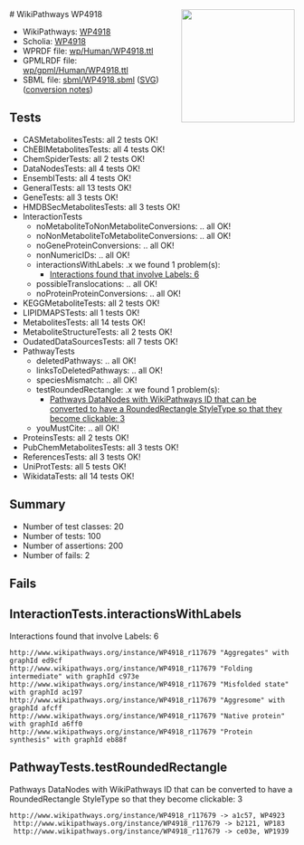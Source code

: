 <img style="float: right; width: 200px" src="../logo.png" />
# WikiPathways WP4918

* WikiPathways: [WP4918](https://identifiers.org/wikipathways:WP4918)
* Scholia: [WP4918](https://scholia.toolforge.org/wikipathways/WP4918)
* WPRDF file: [wp/Human/WP4918.ttl](../wp/Human/WP4918.ttl)
* GPMLRDF file: [wp/gpml/Human/WP4918.ttl](../wp/gpml/Human/WP4918.ttl)
* SBML file: [sbml/WP4918.sbml](../sbml/WP4918.sbml) ([SVG](../sbml/WP4918.svg)) ([conversion notes](../sbml/WP4918.txt))

## Tests
* CASMetabolitesTests: all 2 tests OK!
* ChEBIMetabolitesTests: all 4 tests OK!
* ChemSpiderTests: all 2 tests OK!
* DataNodesTests: all 4 tests OK!
* EnsemblTests: all 4 tests OK!
* GeneralTests: all 13 tests OK!
* GeneTests: all 3 tests OK!
* HMDBSecMetabolitesTests: all 3 tests OK!
* InteractionTests
    * noMetaboliteToNonMetaboliteConversions: .. all OK!
    * noNonMetaboliteToMetaboliteConversions: .. all OK!
    * noGeneProteinConversions: .. all OK!
    * nonNumericIDs: .. all OK!
    * interactionsWithLabels: .x we found 1 problem(s):
        * [Interactions found that involve Labels: 6](#630d267d)
    * possibleTranslocations: .. all OK!
    * noProteinProteinConversions: .. all OK!
* KEGGMetaboliteTests: all 2 tests OK!
* LIPIDMAPSTests: all 1 tests OK!
* MetabolitesTests: all 14 tests OK!
* MetaboliteStructureTests: all 2 tests OK!
* OudatedDataSourcesTests: all 7 tests OK!
* PathwayTests
    * deletedPathways: .. all OK!
    * linksToDeletedPathways: .. all OK!
    * speciesMismatch: .. all OK!
    * testRoundedRectangle: .x we found 1 problem(s):
        * [Pathways DataNodes with WikiPathways ID that can be converted to have a RoundedRectangle StyleType so that they become clickable: 3](#9fbad3cd)
    * youMustCite: .. all OK!
* ProteinsTests: all 2 tests OK!
* PubChemMetabolitesTests: all 3 tests OK!
* ReferencesTests: all 3 tests OK!
* UniProtTests: all 5 tests OK!
* WikidataTests: all 14 tests OK!


## Summary

* Number of test classes: 20
* Number of tests: 100
* Number of assertions: 200
* Number of fails: 2

## Fails

<a name="630d267d" />

## InteractionTests.interactionsWithLabels

Interactions found that involve Labels: 6
```
http://www.wikipathways.org/instance/WP4918_r117679 "Aggregates" with graphId ed9cf
http://www.wikipathways.org/instance/WP4918_r117679 "Folding intermediate" with graphId c973e
http://www.wikipathways.org/instance/WP4918_r117679 "Misfolded state" with graphId ac197
http://www.wikipathways.org/instance/WP4918_r117679 "Aggresome" with graphId afcff
http://www.wikipathways.org/instance/WP4918_r117679 "Native protein" with graphId a6ff0
http://www.wikipathways.org/instance/WP4918_r117679 "Protein 
synthesis" with graphId eb88f
```

<a name="9fbad3cd" />

## PathwayTests.testRoundedRectangle

Pathways DataNodes with WikiPathways ID that can be converted to have a RoundedRectangle StyleType so that they become clickable: 3
```
http://www.wikipathways.org/instance/WP4918_r117679 -> a1c57, WP4923
 http://www.wikipathways.org/instance/WP4918_r117679 -> b2121, WP183
 http://www.wikipathways.org/instance/WP4918_r117679 -> ce03e, WP1939
 ```

